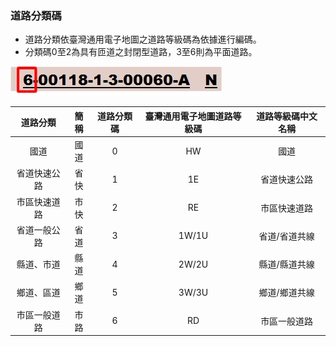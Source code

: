 ### 道路分類碼
  - 道路分類依臺灣通用電子地圖之道路等級碼為依據進行編碼。
  - 分類碼0至2為具有匝道之封閉型道路，3至6則為平面道路。
  
  ![Alt text](004.jpg)
  
道路分類         | 簡稱  | 道路分類碼 | 臺灣通用電子地圖道路等級碼 | 道路等級碼中文名稱
:--------------:|:-----:|:---------:|:------------------------:|:---------------:
國道    | 國道 |  0 |    HW | 國道
省道快速公路    | 省快 | 1 |  1E | 省道快速公路
市區快速道路  | 市快 | 2 |  RE | 市區快速道路
省道一般公路  | 省道 | 3 |  1W/1U | 省道/省道共線
縣道、市道   | 縣道 | 4 |  2W/2U | 縣道/縣道共線
鄉道、區道   | 鄉道 | 5 |  3W/3U | 鄉道/鄉道共線
市區一般道路  | 市路 | 6 |  RD | 市區一般道路
